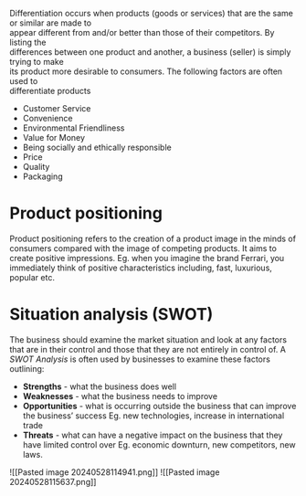 Differentiation occurs when products (goods or services) that are the same or similar are made to  
appear different from and/or better than those of their competitors. By listing the  
differences between one product and another, a business (seller) is simply trying to make  
its product more desirable to consumers. The following factors are often used to  
differentiate products
- Customer Service
- Convenience
- Environmental Friendliness
- Value for Money
- Being socially and ethically responsible
- Price 
- Quality
- Packaging
# Product positioning
Product positioning refers to the creation of a product image in the minds of consumers compared with the image of competing products. It aims to create positive impressions. Eg. when you imagine the brand Ferrari, you immediately think of positive characteristics including, fast, luxurious, popular etc.
# Situation analysis (SWOT)
The business should examine the market situation and look at any factors that are in their control and those that they are not entirely in control of. A *SWOT Analysis* is often used by businesses to examine these factors outlining:
- **Strengths** - what the business does well
- **Weaknesses** - what the business needs to improve
- **Opportunities** - what is occurring outside the business that can improve the business’ success Eg. new technologies, increase in international trade
- **Threats** - what can have a negative impact on the business that they have limited control over Eg. economic downturn, new competitors, new laws.

![[Pasted image 20240528114941.png]]
![[Pasted image 20240528115637.png]]
